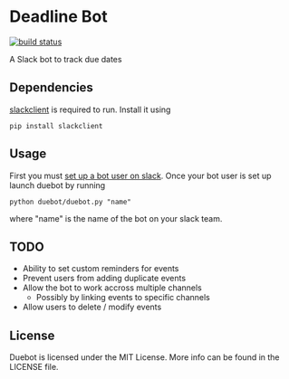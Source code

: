 # Deadline Bot
[![build status](http://gitlab.adambatson.com/adambatson/deadline_bot/badges/master/build.svg)](http://gitlab.adambatson.com/adambatson/deadline_bot/builds/)

A Slack bot to track due dates

## Dependencies

[slackclient](https://github.com/slackhq/python-slackclient) is required to run.  Install it using

```
pip install slackclient
```

## Usage
First you must [set up a bot user on slack](https://api.slack.com/bot-users).  Once your bot user
is set up launch duebot by running

```
python duebot/duebot.py "name"
```
where "name" is the name of the bot on your slack team.

## TODO
- Ability to set custom reminders for events
- Prevent users from adding duplicate events
- Allow the bot to work accross multiple channels
	- Possibly by linking events to specific channels
- Allow users to delete / modify events

## License
Duebot is licensed under the MIT License.  More info can be found in the LICENSE file.